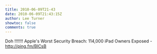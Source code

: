 ```yaml
---
title: 2010-06-09T21-43
date: 2010-06-09T21:43:15Z
author: Lee Turner
showtoc: false
comments: true
---
```


Doh !!!!!!!  Apple's Worst Security Breach: 114,000 iPad Owners Exposed - http://ping.fm/BICsB

